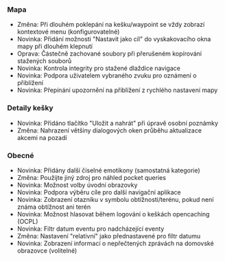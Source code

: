 ### Mapa
- Změna: Při dlouhém poklepání na kešku/waypoint se vždy zobrazí kontextové menu (konfigurovatelné)
- Novinka: Přidání možnosti "Nastavit jako cíl" do vyskakovacího okna mapy při dlouhém klepnutí
- Oprava: Částečně zachované soubory při přerušeném kopírování stažených souborů
- Novinka: Kontrola integrity pro stažené dlaždice navigace
- Novinka: Podpora uživatelem vybraného zvuku pro oznámení o přiblížení
- Novinka: Přepínání upozornění na přiblížení z rychlého nastavení mapy

### Detaily kešky
- Novinka: Přidáno tlačítko "Uložit a nahrát" při úpravě osobní poznámky
- Změna: Nahrazení většiny dialogových oken průběhu aktualizace akcemi na pozadí

### Obecné
- Novinka: Přidány další číselné emotikony (samostatná kategorie)
- Změna: Použijte jiný zdroj pro náhled pocket queries
- Novinka: Možnost volby úvodní obrazovky
- Novinka: Podpora výběru cíle pro další navigační aplikace
- Novinka: Zobrazení otazníku v symbolu obtížnosti/terénu, pokud není známa obtížnost ani terén
- Novinka: Možnost hlasovat během logování o keškách opencaching (OCPL)
- Novinka: Filtr datum eventu pro nadcházející eventy
- Změna: Nastavení "relativní" jako přednastavené pro filtr datumu
- Novinka: Zobrazení informací o nepřečtených zprávách na domovské obrazovce (volitelné)
